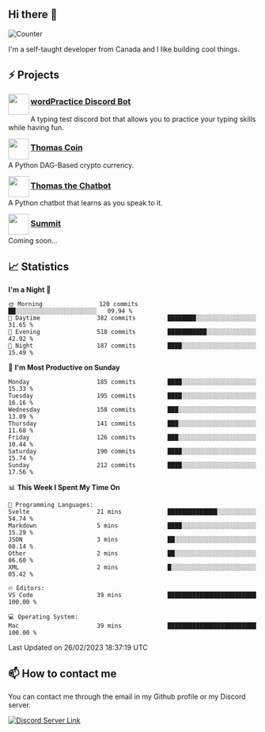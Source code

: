 <h2>Hi there 👋</h2>

![Counter](https://komarev.com/ghpvc/?username=principle105)

<p>I'm a self-taught developer from Canada and I like building cool things.</p>

<h2>⚡ Projects</h2>

<img align="left" src="https://i.imgur.com/BIzs17V.png" width="42" height="42" />
<h3><a target="_blank" href="http://wordpractice.principle.sh/">wordPractice Discord Bot</a></h3>
<p>A typing test discord bot that allows you to practice your typing skills while having fun.</p>

<img align="left" src="https://i.imgur.com/4FdQpgN.png" width="42" height="42" />
<h3><a href="https://github.com/principle105/thomas-coin">Thomas Coin</a></h3>
<p>A Python DAG-Based crypto currency.</p>

<img align="left" src="https://i.imgur.com/hA9YF2s.png" width="42" height="42" />
<h3><a href="https://github.com/principle105/thomasthechatbot">Thomas the Chatbot</a></h3>
<p>A Python chatbot that learns as you speak to it.</p>

<img align="left" src="https://i.imgur.com/Ly8Atho.png" width="42" height="42" />
<h3><a href="http://summit.sh/">Summit</a></h3>
<p>Coming soon...</p>

<h2>📈 Statistics</h2>

<!--START_SECTION:waka-->
**I'm a Night 🦉** 

```text
🌞 Morning                120 commits         ██░░░░░░░░░░░░░░░░░░░░░░░   09.94 % 
🌆 Daytime                382 commits         ████████░░░░░░░░░░░░░░░░░   31.65 % 
🌃 Evening                518 commits         ███████████░░░░░░░░░░░░░░   42.92 % 
🌙 Night                  187 commits         ████░░░░░░░░░░░░░░░░░░░░░   15.49 % 
```
📅 **I'm Most Productive on Sunday** 

```text
Monday                   185 commits         ████░░░░░░░░░░░░░░░░░░░░░   15.33 % 
Tuesday                  195 commits         ████░░░░░░░░░░░░░░░░░░░░░   16.16 % 
Wednesday                158 commits         ███░░░░░░░░░░░░░░░░░░░░░░   13.09 % 
Thursday                 141 commits         ███░░░░░░░░░░░░░░░░░░░░░░   11.68 % 
Friday                   126 commits         ███░░░░░░░░░░░░░░░░░░░░░░   10.44 % 
Saturday                 190 commits         ████░░░░░░░░░░░░░░░░░░░░░   15.74 % 
Sunday                   212 commits         ████░░░░░░░░░░░░░░░░░░░░░   17.56 % 
```


📊 **This Week I Spent My Time On** 

```text
💬 Programming Languages: 
Svelte                   21 mins             ██████████████░░░░░░░░░░░   54.74 % 
Markdown                 5 mins              ████░░░░░░░░░░░░░░░░░░░░░   15.29 % 
JSON                     3 mins              ██░░░░░░░░░░░░░░░░░░░░░░░   08.14 % 
Other                    2 mins              ██░░░░░░░░░░░░░░░░░░░░░░░   06.60 % 
XML                      2 mins              █░░░░░░░░░░░░░░░░░░░░░░░░   05.42 % 

🔥 Editors: 
VS Code                  39 mins             █████████████████████████   100.00 % 

💻 Operating System: 
Mac                      39 mins             █████████████████████████   100.00 % 
```


 Last Updated on 26/02/2023 18:37:19 UTC
<!--END_SECTION:waka-->

<h2>📫 How to contact me</h2>

You can contact me through the email in my Github profile or my Discord server.

[![Discord Server Link](https://dcbadge.vercel.app/api/server/DHnk46C)](https://discord.gg/DHnk46C)

